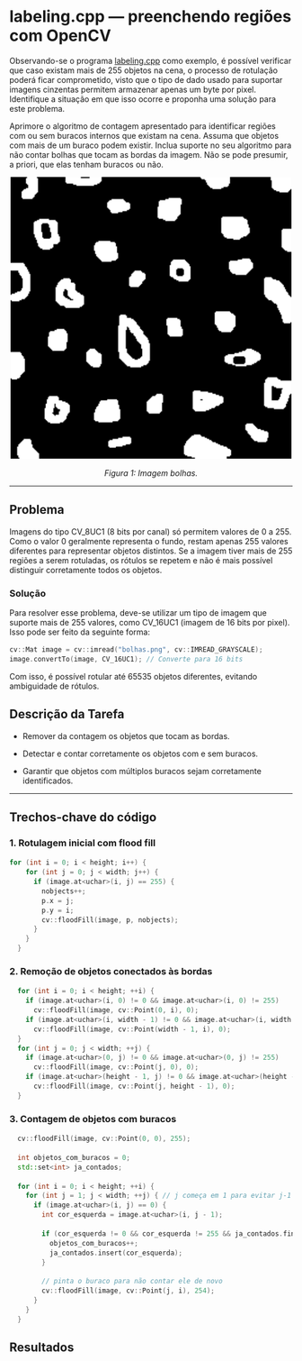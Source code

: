# labeling.cpp — preenchendo regiões com OpenCV

Observando-se o programa [labeling.cpp](https://agostinhobritojr.github.io/tutorial/pdi/labeling.html) como exemplo, é possível verificar que caso existam mais de 255 objetos na cena, o processo de rotulação poderá ficar comprometido, visto que o tipo de dado usado para suportar imagens cinzentas permitem armazenar apenas um byte por pixel. Identifique a situação em que isso ocorre e proponha uma solução para este problema.

Aprimore o algoritmo de contagem apresentado para identificar regiões com ou sem buracos internos que existam na cena. Assuma que objetos com mais de um buraco podem existir. Inclua suporte no seu algoritmo para não contar bolhas que tocam as bordas da imagem. Não se pode presumir, a priori, que elas tenham buracos ou não.

<p align="center">
  <img src="bolhas.png" width="500"/>
</p>

<p align="center"><i>Figura 1: Imagem bolhas.</i></p>

---

## Problema
Imagens do tipo CV_8UC1 (8 bits por canal) só permitem valores de 0 a 255. Como o valor 0 geralmente representa o fundo, restam apenas 255 valores diferentes para representar objetos distintos. Se a imagem tiver mais de 255 regiões a serem rotuladas, os rótulos se repetem e não é mais possível distinguir corretamente todos os objetos.

### Solução
Para resolver esse problema, deve-se utilizar um tipo de imagem que suporte mais de 255 valores, como CV_16UC1 (imagem de 16 bits por pixel). Isso pode ser feito da seguinte forma:

```cpp
cv::Mat image = cv::imread("bolhas.png", cv::IMREAD_GRAYSCALE);
image.convertTo(image, CV_16UC1); // Converte para 16 bits
```

Com isso, é possível rotular até 65535 objetos diferentes, evitando ambiguidade de rótulos.


## Descrição da Tarefa

- Remover da contagem os objetos que tocam as bordas.

- Detectar e contar corretamente os objetos com e sem buracos.

- Garantir que objetos com múltiplos buracos sejam corretamente identificados.

---

## Trechos-chave do código


### 1. Rotulagem inicial com flood fill

```cpp
for (int i = 0; i < height; i++) {
    for (int j = 0; j < width; j++) {
      if (image.at<uchar>(i, j) == 255) {
        nobjects++;
        p.x = j;
        p.y = i;
        cv::floodFill(image, p, nobjects);
      }
    }
  }
```

### 2. Remoção de objetos conectados às bordas

```cpp
  for (int i = 0; i < height; ++i) {
    if (image.at<uchar>(i, 0) != 0 && image.at<uchar>(i, 0) != 255)
      cv::floodFill(image, cv::Point(0, i), 0);
    if (image.at<uchar>(i, width - 1) != 0 && image.at<uchar>(i, width - 1) != 255)
      cv::floodFill(image, cv::Point(width - 1, i), 0);
  }
  for (int j = 0; j < width; ++j) {
    if (image.at<uchar>(0, j) != 0 && image.at<uchar>(0, j) != 255)
      cv::floodFill(image, cv::Point(j, 0), 0);
    if (image.at<uchar>(height - 1, j) != 0 && image.at<uchar>(height - 1, j) != 255)
      cv::floodFill(image, cv::Point(j, height - 1), 0);
  }  
```
### 3. Contagem de objetos com buracos

```cpp
  cv::floodFill(image, cv::Point(0, 0), 255);

  int objetos_com_buracos = 0;
  std::set<int> ja_contados;

  for (int i = 0; i < height; ++i) {
    for (int j = 1; j < width; ++j) { // j começa em 1 para evitar j-1 < 0
      if (image.at<uchar>(i, j) == 0) {
        int cor_esquerda = image.at<uchar>(i, j - 1);

        if (cor_esquerda != 0 && cor_esquerda != 255 && ja_contados.find(cor_esquerda) == ja_contados.end()) {
          objetos_com_buracos++;
          ja_contados.insert(cor_esquerda);
        }

        // pinta o buraco para não contar ele de novo
        cv::floodFill(image, cv::Point(j, i), 254);
      }
    }
  }
```
## Resultados
